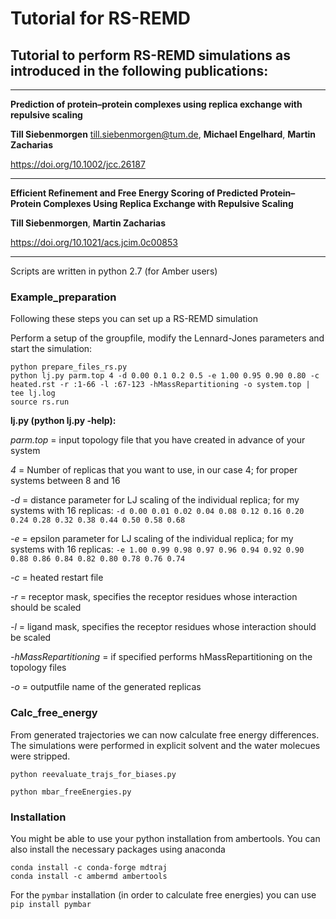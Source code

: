 # Tutorial for RS-REMD

## Tutorial to perform RS-REMD simulations as introduced in the following publications:
---
**Prediction of protein–protein complexes using replica exchange with repulsive scaling**

**Till Siebenmorgen** till.siebenmorgen@tum.de, **Michael Engelhard**, **Martin Zacharias**

https://doi.org/10.1002/jcc.26187

---

**Efficient Refinement and Free Energy Scoring of Predicted Protein–Protein Complexes Using Replica Exchange with Repulsive Scaling**

**Till Siebenmorgen**, **Martin Zacharias**

https://doi.org/10.1021/acs.jcim.0c00853

---

Scripts are written in python 2.7 (for Amber users)

### Example_preparation

Following these steps you can set up a RS-REMD simulation

Perform a setup of the groupfile, modify the Lennard-Jones parameters and start the simulation:  


```
python prepare_files_rs.py
python lj.py parm.top 4 -d 0.00 0.1 0.2 0.5 -e 1.00 0.95 0.90 0.80 -c heated.rst -r :1-66 -l :67-123 -hMassRepartitioning -o system.top | tee lj.log
source rs.run
```





**lj.py (python lj.py -help):**

*parm.top* = input topology file that you have created in advance of your system

*4* = Number of replicas that you want to use, in our case 4; for proper systems between 8 and 16

*-d* = distance parameter for LJ scaling of the individual replica; for my systems with 16 replicas:  `-d 0.00 0.01 0.02 0.04 0.08 0.12 0.16 0.20 0.24 0.28 0.32 0.38 0.44 0.50 0.58 0.68`

*-e* = epsilon parameter for LJ scaling of the individual replica;  for my systems with 16 replicas: `-e 1.00 0.99 0.98 0.97 0.96 0.94 0.92 0.90 0.88 0.86 0.84 0.82 0.80 0.78 0.76 0.74`

*-c* = heated restart file

*-r* = receptor mask, specifies the receptor residues whose interaction should be scaled

*-l* = ligand mask, specifies the receptor residues whose interaction should be scaled

*-hMassRepartitioning* = if specified performs hMassRepartitioning on the topology files

*-o* = outputfile name of the generated replicas


### Calc_free_energy

From generated trajectories we can now calculate free energy differences. The simulations were performed in explicit solvent and the water molecues were stripped.   


```
python reevaluate_trajs_for_biases.py 

python mbar_freeEnergies.py
```




### Installation
You might be able to use your python installation from ambertools. You can also install the necessary packages using anaconda
```
conda install -c conda-forge mdtraj
conda install -c ambermd ambertools
```

For the `pymbar` installation (in order to calculate free energies) you can use
`pip install pymbar`

